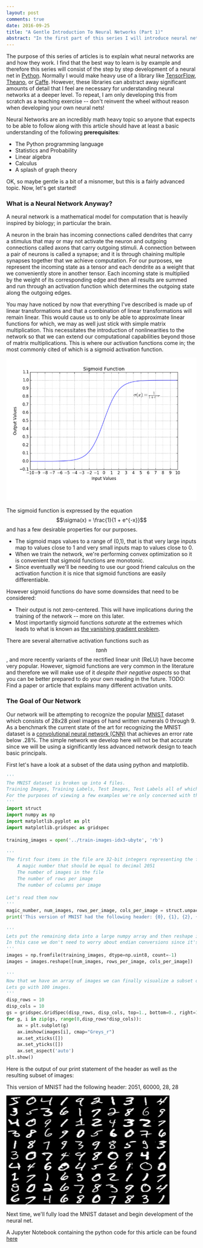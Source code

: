 ```yaml
---
layout: post
comments: true
date: 2016-09-25
title: "A Gentle Introduction To Neural Networks (Part 1)"
abstract: "In the first part of this series I will introduce neural networks and the MNIST dataset"
---
```


The purpose of this series of articles is to explain what neural networks are and how they work.
I find that the best way to learn is by example and therefore this series will consist of the step by step development of a neural net in [Python](http://www.python.org).
Normally I would make heavy use of a library like [TensorFlow](https://www.tensorflow.org), [Theano](http://deeplearning.net/software/theano/), or [Caffe](http://caffe.berkeleyvision.org).
However, these libraries can abstract away significant amounts of detail that I feel are necessary for understanding neural networks at a deeper level.
To repeat, I am only developing this from scratch as a teaching exercise -- don't reinvent the wheel without reason when developing your own neural nets!

Neural Networks are an incredibly math heavy topic so anyone that expects to be able to follow along with this article should have at least a basic understanding of the following **prerequisites**:

  * The Python programming language
  * Statistics and Probability
  * Linear algebra
  * Calculus
  * A splash of graph theory

OK, so maybe gentle is a bit of a misnomer, but this is a fairly advanced topic. Now, let's get started!

### What is a Neural Network Anyway?
A neural network is a mathematical model for computation that is heavily inspired by biology; in particular the brain.

A neuron in the brain has incoming connections called dendrites that carry a stimulus that may or may not activate the neuron and outgoing connections called axons that carry outgoing stimuli.
A connection between a pair of neurons is called a synapse; and it is through chaining multiple synapses together that we achieve computation.
For our purposes, we represent the incoming state as a tensor and each dendrite as a weight that we conveniently store in another tensor.
Each incoming state is multiplied by the weight of its corresponding edge and then all results are summed and run through an activation function which determines the outgoing state along the outgoing edges.

You may have noticed by now that everything I've described is made up of linear transformations and that a combination of linear transformations will remain linear.
This would cause us to only be able to approximate linear functions for which, we may as well just stick with simple matrix multiplication.
This necessitates the introduction of nonlinearities to the network so that we can extend our computational capabilities beyond those of matrix multiplications.
This is where our activation functions come in; the most commonly cited of which is a sigmoid activation function.

<img class="post-image" title="A Sigmoid Function" src="/public/images/a-gentle-introduction-to-neural-networks/sigmoid.png" />

The sigmoid function is expressed by the equation $$\sigma(x) = \frac{1}{1 + e^{-x}}$$ and has a few desirable properties for our purposes.
  * The sigmoid maps values to a range of (0,1), that is that very large inputs map to values close to 1 and very small inputs map to values close to 0.
  * When we train the network, we're performing convex optimization so it is convenient that sigmoid functions are monotonic.
  * Since eventually we'll be needing to use our good friend calculus on the activation function it is nice that sigmoid functions are easily differentiable.

However sigmoid functions do have some downsides that need to be considered:
  * Their output is not zero-centered. This will have implications during the training of the network -- more on this later.
  * Most importantly sigmoid functions *saturate* at the extremes which leads to what is known as [the vanishing gradient problem](https://en.wikipedia.org/wiki/Vanishing_gradient_problem).
  
There are several alternative activation functions such as $$tanh$$, and more recently variants of the rectified linear unit (ReLU) have become very popular.
However, sigmoid functions are very common in the literature and therefore we will make use of it *despite their negative aspects* so that you can be better prepared to do your own reading in the future. TODO: Find a paper or article that explains many different activation units.

### The Goal of Our Network
Our network will be attempting to recognize the popular [MNIST](http://yann.lecun.com/exdb/mnist/) dataset which consists of 28x28 pixel images of hand written numerals 0 through 9.
As a benchmark the current state of the art for recognizing the MNIST dataset is a [convolutional neural network (CNN)](http://cs231n.github.io/convolutional-networks/) that achieves an error rate below .28%.
The simple network we develop here will not be that accurate since we will be using a significantly less advanced network design to teach basic principals.

First let's have a look at a subset of the data using python and matplotlib.

~~~python
'''
The MNIST dataset is broken up into 4 files.
Training Images, Training Labels, Test Images, Test Labels all of which are stored in big endian format.
For the purposes of viewing a few examples we're only concerned with the training images file.
'''
import struct
import numpy as np
import matplotlib.pyplot as plt
import matplotlib.gridspec as gridspec

training_images = open('../train-images-idx3-ubyte', 'rb')

'''
The first four items in the file are 32-bit integers representing the following metadata:
    A magic number that should be equal to decimal 2051
    The number of images in the file
    The number of rows per image
    The number of columns per image

Let's read them now
'''
magic_number, num_images, rows_per_image, cols_per_image = struct.unpack('>IIII', training_images.read(16))
print('This version of MNIST had the following header: {0}, {1}, {2}, {3}'.format(magic_number, num_images, rows_per_image, cols_per_image))

'''
Lets put the remaining data into a large numpy array and then reshape it into a 3d array of 2d images.
In this case we don't need to worry about endian conversions since it's irrelevant for 8-bit integers.
'''
images = np.fromfile(training_images, dtype=np.uint8, count=-1)
images = images.reshape([num_images, rows_per_image, cols_per_image])

'''
Now that we have an array of images we can finally visualize a subset of them.
Lets go with 100 images.
'''
disp_rows = 10
disp_cols = 10
gs = gridspec.GridSpec(disp_rows, disp_cols, top=1., bottom=0., right=1., left=0., hspace=0., wspace=0.)
for g, i in zip(gs, range(0,disp_rows*disp_cols)):
    ax = plt.subplot(g)
    ax.imshow(images[i], cmap="Greys_r")
    ax.set_xticks([])
    ax.set_yticks([])
    ax.set_aspect('auto')
plt.show()
~~~

Here is the output of our print statement of the header as well as the resulting subset of images:

This version of MNIST had the following header: 2051, 60000, 28, 28

<img class="post-image" title="100 elements from MNIST" src="/public/images/a-gentle-introduction-to-neural-networks/100-elements-from-mnist.png" />

Next time, we'll fully load the MNIST dataset and begin development of the neural net.

A Jupyter Notebook containing the python code for this article can be found [here](https://github.com/brad-rathke/gentle-intro-to-neuralnets-part-1)
